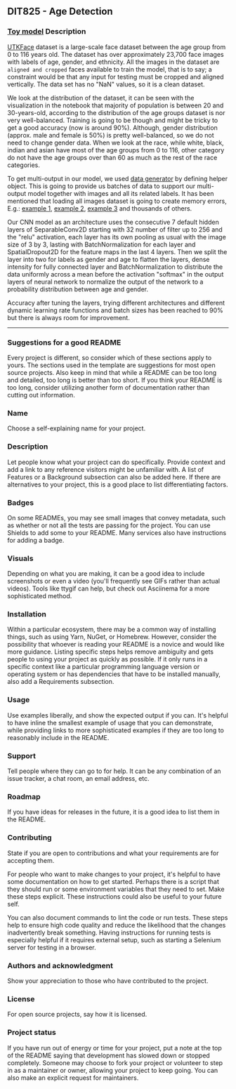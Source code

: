 ## DIT825 - Age Detection

### [Toy model](../models/toy_model.ipynb) Description
[UTKFace](https://susanqq.github.io/UTKFace/) dataset is a large-scale face dataset between the age group from 0 to 116 years old. The dataset has over approximately 23,700 face images 
with labels of age, gender, and ethnicity. All the images in the dataset are `aligned and cropped` faces available to train the model, that is to say; a constraint would be that any 
input for testing must be cropped and aligned vertically. The data set has no "NaN" values, so it is a clean dataset. 

We look at the distribution of the dataset, it can be seen with the visualization in the notebook that majority of population is between 20 and 30-years-old, according to the distribution of the age groups 
dataset is nor very well-balanced. Training is going to be though and might be tricky to get a good accuracy (now is around 90%). Although, gender distribution (approx. male and female is 50%)
is pretty well-balanced, so we do not need to change gender data. When we look at the race, while white, black, indian and asian have most of the age groups from 0 to 116, other category
do not have the age groups over than 60 as much as the rest of the race categories. 

To get multi-output in our model, we used [data generator](https://medium.com/@mrgarg.rajat/training-on-large-datasets-that-dont-fit-in-memory-in-keras-60a974785d71) by defining helper object. 
This is going to provide us batches of data to support our multi-output model together with images and all its related labels. It has been mentioned that loading all images dataset is going to create 
memory errors, E.g.: [example 1](https://stackoverflow.com/questions/37981975/memory-error-in-python-when-loading-dataset), 
[example 2](https://stackoverflow.com/questions/53239342/im-getting-a-memory-error-while-processing-my-dataset-in-python-what-could-be),
[example 3](https://github.com/keras-team/keras/issues/8939) and thousands of others.

Our CNN model as an architecture uses the consecutive 7 default hidden layers of SeparableConv2D starting with 32 number of filter up to 256 and the "relu" activation, 
each layer has its own pooling as usual with the image size of 3 by 3, lasting with BatchNormalization for each layer and SpatialDropout2D for the feature maps in the last 4 layers.
Then we split the layer into two for labels as gender and age to flatten the layers, dense intensity for fully connected layer and BatchNormalization to distribute the data uniformly across a mean 
before the activation "softmax" in the output layers of neural network to normalize the output of the network to a probability distribution between age and gender. 

Accuracy after tuning the layers, trying different architectures and different dynamic learning rate functions and batch sizes has been reached to 90% but there is always room for improvement.

---------------------------------------------------------------------------------------------------------------------------------------------------------


### Suggestions for a good README
Every project is different, so consider which of these sections apply to yours. The sections used in the template are suggestions for most open source projects. Also keep in mind that while a README can be too long and detailed, too long is better than too short. If you think your README is too long, consider utilizing another form of documentation rather than cutting out information.

### Name
Choose a self-explaining name for your project.

### Description
Let people know what your project can do specifically. Provide context and add a link to any reference visitors might be unfamiliar with. A list of Features or a Background subsection can also be added here. If there are alternatives to your project, this is a good place to list differentiating factors.

### Badges
On some READMEs, you may see small images that convey metadata, such as whether or not all the tests are passing for the project. You can use Shields to add some to your README. Many services also have instructions for adding a badge.

### Visuals
Depending on what you are making, it can be a good idea to include screenshots or even a video (you'll frequently see GIFs rather than actual videos). Tools like ttygif can help, but check out Asciinema for a more sophisticated method.

### Installation
Within a particular ecosystem, there may be a common way of installing things, such as using Yarn, NuGet, or Homebrew. However, consider the possibility that whoever is reading your README is a novice and would like more guidance. Listing specific steps helps remove ambiguity and gets people to using your project as quickly as possible. If it only runs in a specific context like a particular programming language version or operating system or has dependencies that have to be installed manually, also add a Requirements subsection.

### Usage
Use examples liberally, and show the expected output if you can. It's helpful to have inline the smallest example of usage that you can demonstrate, while providing links to more sophisticated examples if they are too long to reasonably include in the README.

### Support
Tell people where they can go to for help. It can be any combination of an issue tracker, a chat room, an email address, etc.

### Roadmap
If you have ideas for releases in the future, it is a good idea to list them in the README.

### Contributing
State if you are open to contributions and what your requirements are for accepting them.

For people who want to make changes to your project, it's helpful to have some documentation on how to get started. Perhaps there is a script that they should run or some environment variables that they need to set. Make these steps explicit. These instructions could also be useful to your future self.

You can also document commands to lint the code or run tests. These steps help to ensure high code quality and reduce the likelihood that the changes inadvertently break something. Having instructions for running tests is especially helpful if it requires external setup, such as starting a Selenium server for testing in a browser.

### Authors and acknowledgment
Show your appreciation to those who have contributed to the project.

### License
For open source projects, say how it is licensed.

### Project status
If you have run out of energy or time for your project, put a note at the top of the README saying that development has slowed down or stopped completely. Someone may choose to fork your project or volunteer to step in as a maintainer or owner, allowing your project to keep going. You can also make an explicit request for maintainers.
